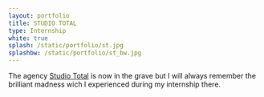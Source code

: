 ```yaml
---
layout: portfolio
title: STUDIO TOTAL
type: Internship
white: true
splash: /static/portfolio/st.jpg
splashbw: /static/portfolio/st_bw.jpg
---
```


The agency [Studio Total](http://en.wikipedia.org/wiki/Studio_Total) is now in the grave but I will always remember the brilliant madness wich I experienced during my internship there.
